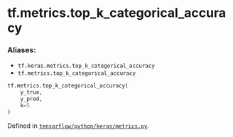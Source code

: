 <div itemscope itemtype="http://developers.google.com/ReferenceObject">
<meta itemprop="name" content="tf.metrics.top_k_categorical_accuracy" />
<meta itemprop="path" content="Stable" />
</div>

# tf.metrics.top_k_categorical_accuracy

### Aliases:

* `tf.keras.metrics.top_k_categorical_accuracy`
* `tf.metrics.top_k_categorical_accuracy`

``` python
tf.metrics.top_k_categorical_accuracy(
    y_true,
    y_pred,
    k=5
)
```



Defined in [`tensorflow/python/keras/metrics.py`](/code/stable/tensorflow/python/keras/metrics.py).

